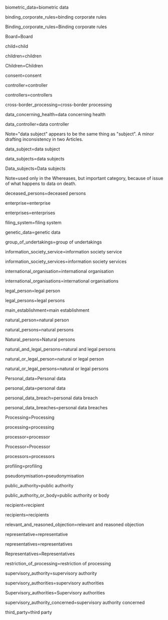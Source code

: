 biometric_data=<span class="definedterm">biometric data</span>

binding_corporate_rules=<span class="definedterm">binding corporate rules</span>

Binding_corporate_rules=<span class="definedterm">Binding corporate rules</span>

Board=<span class="definedterm person">Board</span>

child=<span class="person">child</span>

children=<span class="person">children</span>

Children=<span class="person">Children</span>

consent=<span class="definedterm">consent</span>

controller=<span class="definedterm person">controller</span>

controllers=<span class="definedterm person">controllers</span>

cross-border_processing=<span class="definedterm">cross-border processing</span>

data_concerning_health=<span class="definedterm person">data concerning health</span>

data_controller=<span class="definedterm person">data controller</span>

Note="data subject" appears to be the same thing as "subject".  A minor drafting inconsistency in two Articles.

data_subject=<span class="definedterm person">data subject</span>

data_subjects=<span class="definedterm person">data subjects</span>

Data_subjects=<span class="definedterm person">Data subjects</span>

Note=used only in the Whereases, but important category, because of issue of what happens to data on death.

deceased_persons=<span class="person">deceased persons</span>

enterprise=<span class="definedterm person">enterprise</span>

enterprises=<span class="definedterm person">enterprises</span>

filing_system=<span class="definedterm">filing system</span>

genetic_data=<span class="definedterm">genetic data</span>

group_of_undertakings=<span class="definedterm person">group of undertakings</span></span>

information_society_service=<span class="definedterm">information society service</span>
 
information_society_services=<span class="definedterm">information society services</span>

international_organisation=<span class="definedterm">international organisation</span>

international_organisations=<span class="definedterm">international organisations</span>

legal_person=<span class="person">legal person</span>

legal_persons=<span class="person">legal persons</span>

main_establishment=<span class="definedterm">main establishment</span>

natural_person=<span class="person">natural person</span>

natural_persons=<span class="person">natural persons</span>

Natural_persons=<span class="person">Natural persons</span>

natural_and_legal_persons=<span class="person">natural</span> and <span class="definedterm">legal persons</span>

natural_or_legal_person=<span class="person">natural</span> or <span class="person">legal person</span>

natural_or_legal_persons=<span class="person">natural</span> or <span class="person">legal persons</span>

Personal_data=<span class="definedterm">Personal data</span>

personal_data=<span class="definedterm">personal data</span>

personal_data_breach=<span class="definedterm">personal data breach</span>

personal_data_breaches=<span class="definedterm">personal data breaches</span>

Processing=<span class="definedterm">Processing</span>

processing=<span class="definedterm">processing</span>

processor=<span class="definedterm person">processor</span>

Processor=<span class="definedterm person">Processor</span>

processors=<span class="definedterm person">processors</span>

profiling=<span class="definedterm">profiling</span>

pseudonymisation=<span class="definedterm">pseudonymisation</span>

public_authority=<span class="person">public authority</span>

public_authority_or_body=<span class="person">public authority</span> or <span class="person">body</span>

recipient=<span class="definedterm  person">recipient</span>

recipients=<span class="definedterm person">recipients</span>

relevant_and_reasoned_objection=<span class="definedterm">relevant and reasoned objection</span>

representative=<span class="definedterm person">representative</span>

representatives=<span class="definedterm person">representatives</span>

Representatives=<span class="definedterm person">Representatives</span>

restriction_of_processing=<span class="definedterm person">restriction of processing</span>

supervisory_authority=<span class="definedterm person">supervisory authority</span>

supervisory_authorities=<span class="definedterm person">supervisory authorities</span>

Supervisory_authorities=<span class="definedterm person">Supervisory authorities</span>

supervisory_authority_concerned=<span class="definedterm person">supervisory authority concerned</span>

third_party=<span class="definedterm person">third party</span>
